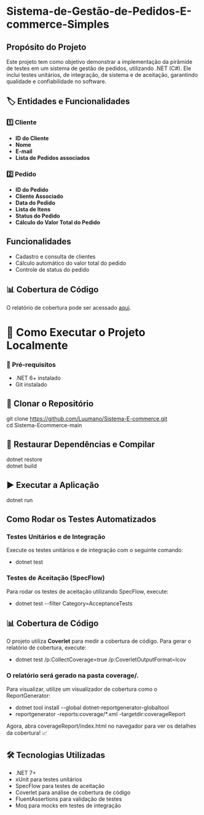 # Sistema-de-Gestão-de-Pedidos-E-commerce-Simples

## Propósito do Projeto
Este projeto tem como objetivo demonstrar a implementação da pirâmide de testes em um sistema de gestão de pedidos, utilizando .NET (C#). Ele inclui testes unitários, de integração, de sistema e de aceitação, garantindo qualidade e confiabilidade no software.
## 🏷️ Entidades e Funcionalidades

### 1️⃣ Cliente  
- **ID do Cliente**  
- **Nome**  
- **E-mail**  
- **Lista de Pedidos associados**  

### 2️⃣ Pedido  
- **ID do Pedido**  
- **Cliente Associado**  
- **Data do Pedido**  
- **Lista de Itens**  
- **Status do Pedido**  
- **Cálculo do Valor Total do Pedido**  
## Funcionalidades
* Cadastro e consulta de clientes
* Cálculo automático do valor total do pedido
* Controle de status do pedido
## 📊 Cobertura de Código
O relatório de cobertura pode ser acessado [aqui](coverage/index.html).

# 🚀 Como Executar o Projeto Localmente
### 📌 Pré-requisitos  
- .NET 6+ instalado  
- Git instalado
## 🔧 Clonar o Repositório  
git clone https://github.com/Luumano/Sistema-E-commerce.git  
cd Sistema-Ecommerce-main  
## 🔨 Restaurar Dependências e Compilar  
dotnet restore  
dotnet build
## ▶️ Executar a Aplicação  
dotnet run  

## Como Rodar os Testes Automatizados
### Testes Unitários e de Integração
Execute os testes unitários e de integração com o seguinte comando:
* dotnet test

### Testes de Aceitação (SpecFlow)
Para rodar os testes de aceitação utilizando SpecFlow, execute:
* dotnet test --filter Category=AcceptanceTests

## 📊 Cobertura de Código  
O projeto utiliza **Coverlet** para medir a cobertura de código. Para gerar o relatório de cobertura, execute:  
* dotnet test /p:CollectCoverage=true /p:CoverletOutputFormat=lcov

### O relatório será gerado na pasta coverage/.
Para visualizar, utilize um visualizador de cobertura como o ReportGenerator:
* dotnet tool install --global dotnet-reportgenerator-globaltool
* reportgenerator -reports:coverage/*.xml -targetdir:coverageReport

Agora, abra coverageReport/index.html no navegador para ver os detalhes da cobertura! 📈
## 🛠️ Tecnologias Utilizadas  
- .NET 7+  
- xUnit para testes unitários  
- SpecFlow para testes de aceitação  
- Coverlet para análise de cobertura de código  
- FluentAssertions para validação de testes  
- Moq para mocks em testes de integração  
